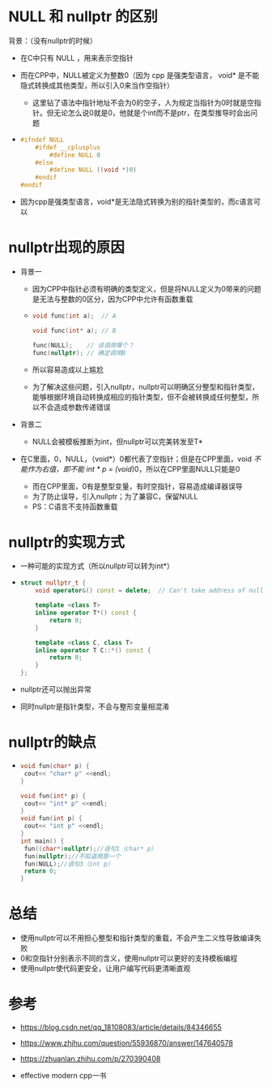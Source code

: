 # NULL 和 nullptr 的区别

背景：（没有nullptr的时候）

- 在C中只有 NULL ，用来表示空指针


- 而在CPP中，NULL被定义为整数0（因为 cpp 是强类型语言， void* 是不能隐式转换成其他类型，所以引入0来当作空指针）

  - 这里钻了语法中指针地址不会为0的空子，人为规定当指针为0时就是空指针。但无论怎么说0就是0，他就是个int而不是ptr，在类型推导时会出问题

- ```c
  #ifndef NULL
      #ifdef __cplusplus
          #define NULL 0
      #else
          #define NULL ((void *)0)
      #endif
  #endif
  ```

- 因为cpp是强类型语言，void*是无法隐式转换为别的指针类型的，而c语言可以





# nullptr出现的原因

- 背景一

  - 因为CPP中指针必须有明确的类型定义，但是将NULL定义为0带来的问题是无法与整数的0区分，因为CPP中允许有函数重载

  - ```cpp
    void func(int a);  // A
    
    void func(int* a); // B
    
    func(NULL);    // 该调用哪个？
    func(nullptr); // 确定调用B
    ```

  - 所以容易造成以上尴尬

  - 为了解决这些问题，引入nullptr，nullptr可以明确区分整型和指针类型，能够根据环境自动转换成相应的指针类型，但不会被转换成任何整型，所以不会造成参数传递错误

- 背景二

  - NULL会被模板推断为int，但nullptr可以完美转发至T*

- 在C里面，0，NULL，（void*）0都代表了空指针；但是在CPP里面，void *不能作为右值，即不能 int * p = (void*)0，所以在CPP里面NULL只能是0

  - 而在CPP里面，0有是整型变量，有时空指针，容易造成编译器误导
  - 为了防止误导，引入nullptr；为了兼容C，保留NULL
  - PS：C语言不支持函数重载





# nullptr的实现方式

- 一种可能的实现方式（所以nullptr可以转为int*）

- ```cpp
  struct nullptr_t {
      void operator&() const = delete;  // Can't take address of nullptr
  
      template <class T>
      inline operator T*() const {
          return 0;
      }
  
      template <class C, class T>
      inline operator T C::*() const {
          return 0;
      }
  };
  ```
  
- nullptr还可以抛出异常

- 同时nullptr是指针类型，不会与整形变量相混淆





# nullptr的缺点

- ```cpp
  void fun(char* p) {
   cout<< "char* p" <<endl;
  }
  
  void fun(int* p) {
   cout<< "int* p" <<endl;
  }
  void fun(int p) {
   cout<< "int p" <<endl;
  }
  int main() {
   fun((char*)nullptr);//语句1（char* p）
   fun(nullptr);//不知道用那一个
   fun(NULL);//语句3（int p）
   return 0;
  }
  ```







# 总结

- 使用nullptr可以不用担心整型和指针类型的重载，不会产生二义性导致编译失败
- 0和空指针分别表示不同的含义，使用nullptr可以更好的支持模板编程
- 使用nullptr使代码更安全，让用户编写代码更清晰直观







# 参考

- https://blog.csdn.net/qq_18108083/article/details/84346655
- https://www.zhihu.com/question/55936870/answer/147640578
- https://zhuanlan.zhihu.com/p/270390408

- effective modern cpp一书

